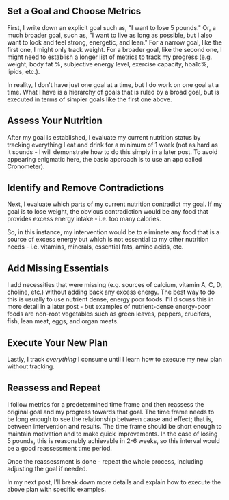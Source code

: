 <!-- nutrition-approach_1.md -->
   
## Set a Goal and Choose Metrics

First, I write down an explicit goal such as, "I want to lose 5 pounds." Or, a much broader goal, such as, "I want to live as long as possible, but I also want to look and feel strong, energetic, and lean." For a narrow goal, like the first one, I might only track weight. For a broader goal, like the second one, I might need to establish a longer list of metrics to track my progress (e.g. weight, body fat %, subjective energy level, exercise capacity, hba1c%, lipids, etc.).

In reality, I don't have just one goal at a time, but I do work on one goal at a time. What I have is a hierarchy of goals that is ruled by a broad goal, but is executed in terms of simpler goals like the first one above.

## Assess Your Nutrition
After my goal is established, I evaluate my current nutrition status by tracking everything I eat and drink for a minimum of 1 week (not as hard as it sounds - I will demonstrate how to do this simply in a later post. To avoid appearing enigmatic here, the basic approach is to use an app called Cronometer).

## Identify and Remove Contradictions

Next, I evaluate which parts of my current nutrition contradict my goal. If my goal is to lose weight, the obvious contradiction would be any food that provides excess energy intake - i.e. too many calories.

So, in this instance, my intervention would be to eliminate any food that is a source of excess energy but which is not essential to my other nutrition needs - i.e. vitamins, minerals, essential fats, amino acids, etc.

## Add Missing Essentials

I add necessities that were missing (e.g. sources of calcium, vitamin A, C, D, choline, etc.) without adding back any excess energy. The best way to do this is usually to use nutrient dense, energy poor foods. I'll discuss this in more detail in a later post - but examples of nutrient-dense energy-poor foods are non-root vegetables such as green leaves, peppers, crucifers, fish, lean meat, eggs, and organ meats.

## Execute Your New Plan

Lastly, I track *everything* I consume until I learn how to execute my new plan without tracking.

## Reassess and Repeat

I follow metrics for a predetermined time frame and then reassess the original goal and my progress towards that goal. The time frame needs to be long enough to see the relationship between cause and effect; that is, between intervention and results. The time frame should be short enough to maintain motivation and to make quick improvements. In the case of losing 5 pounds, this is reasonably achievable in 2-6 weeks, so this interval would be a good reassessment time period.

Once the reassessment is done - repeat the whole process, including adjusting the goal if needed.

In my next post, I'll break down more details and explain how to execute the above plan with specific examples.